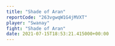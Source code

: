 ```yaml
---
title: "Shade of Aran"
reportCode: "263vgwqW1G4jMVXT"
player: "Swanay"
fight: "Shade of Aran"
date: 2021-07-15T18:53:21.415000+00:00
---
```

